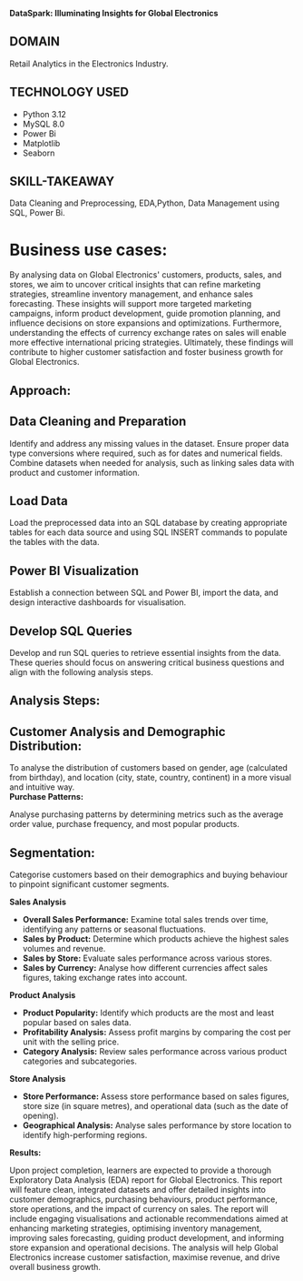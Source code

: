 **DataSpark: Illuminating Insights for Global Electronics**

## **DOMAIN**

Retail Analytics in the Electronics Industry.

## **TECHNOLOGY USED**

* Python 3.12  
* MySQL 8.0  
* Power Bi  
* Matplotlib  
* Seaborn

## **SKILL-TAKEAWAY**

Data Cleaning and Preprocessing, EDA,Python, Data Management using SQL, Power Bi.

# **Business use cases:**

By analysing data on Global Electronics' customers, products, sales, and stores, we aim to uncover critical insights that can refine marketing strategies, streamline inventory management, and enhance sales forecasting. These insights will support more targeted marketing campaigns, inform product development, guide promotion planning, and influence decisions on store expansions and optimizations. Furthermore, understanding the effects of currency exchange rates on sales will enable more effective international pricing strategies. Ultimately, these findings will contribute to higher customer satisfaction and foster business growth for Global Electronics.

## **Approach:**

## **Data Cleaning and Preparation**

Identify and address any missing values in the dataset. Ensure proper data type conversions where required, such as for dates and numerical fields. Combine datasets when needed for analysis, such as linking sales data with product and customer information.

## **Load Data**

Load the preprocessed data into an SQL database by creating appropriate tables for each data source and using SQL INSERT commands to populate the tables with the data.

## **Power BI Visualization**

Establish a connection between SQL and Power BI, import the data, and design interactive dashboards for visualisation.

## **Develop SQL Queries**

Develop and run SQL queries to retrieve essential insights from the data. These queries should focus on answering critical business questions and align with the following analysis steps.

## **Analysis Steps:**

## **Customer Analysis and Demographic Distribution:**

To analyse the distribution of customers based on gender, age (calculated from birthday), and location (city, state, country, continent) in a more visual and intuitive way.  
**Purchase Patterns:**

Analyse purchasing patterns by determining metrics such as the average order value, purchase frequency, and most popular products.

## **Segmentation:**

Categorise customers based on their demographics and buying behaviour to pinpoint significant customer segments.

**Sales Analysis**

* **Overall Sales Performance:** Examine total sales trends over time, identifying any patterns or seasonal fluctuations.  
* **Sales by Product:** Determine which products achieve the highest sales volumes and revenue.  
* **Sales by Store:** Evaluate sales performance across various stores.  
* **Sales by Currency:** Analyse how different currencies affect sales figures, taking exchange rates into account.

**Product Analysis**

* **Product Popularity:** Identify which products are the most and least popular based on sales data.  
* **Profitability Analysis:** Assess profit margins by comparing the cost per unit with the selling price.  
* **Category Analysis:** Review sales performance across various product categories and subcategories.

**Store Analysis**

* **Store Performance:** Assess store performance based on sales figures, store size (in square metres), and operational data (such as the date of opening).  
* **Geographical Analysis:** Analyse sales performance by store location to identify high-performing regions.

**Results:**

Upon project completion, learners are expected to provide a thorough Exploratory Data Analysis (EDA) report for Global Electronics. This report will feature clean, integrated datasets and offer detailed insights into customer demographics, purchasing behaviours, product performance, store operations, and the impact of currency on sales. The report will include engaging visualisations and actionable recommendations aimed at enhancing marketing strategies, optimising inventory management, improving sales forecasting, guiding product development, and informing store expansion and operational decisions. The analysis will help Global Electronics increase customer satisfaction, maximise revenue, and drive overall business growth.

